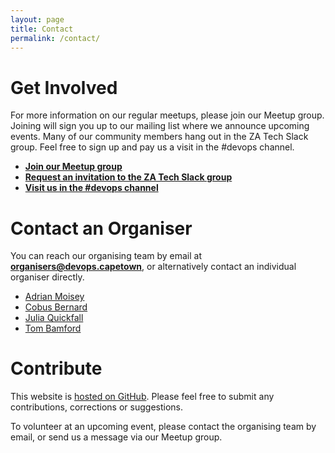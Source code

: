 ```yaml
---
layout: page
title: Contact
permalink: /contact/
---
```


# Get Involved

For more information on our regular meetups, please join our Meetup group. Joining will sign you up to our mailing list where we announce upcoming events. Many of our community members hang out in the ZA Tech Slack group. Feel free to sign up and pay us a visit in the #devops channel.

* **[Join our Meetup group](https://www.meetup.com/Cape-Town-DevOps/)**
* **[Request an invitation to the ZA Tech Slack group](http://zatech.co.za)**
* **[Visit us in the #devops channel](https://zatech.slack.com/messages/devops)**

# Contact an Organiser

You can reach our organising team by email at **[organisers@devops.capetown](mailto:organisers@devops.capetown)**, or alternatively contact an individual organiser directly.

* [Adrian Moisey](mailto:adrian@devops.capetown)
* [Cobus Bernard](mailto:cobus@devops.capetown)
* [Julia Quickfall](mailto:julia@devops.capetown)
* [Tom Bamford](mailto:tom@devops.capetown)

# Contribute

This website is [hosted on GitHub](https://github.com/cpt-devops/cpt-devops.github.io). Please feel free to submit any contributions, corrections or suggestions.

To volunteer at an upcoming event, please contact the organising team by email, or send us a message via our Meetup group.

